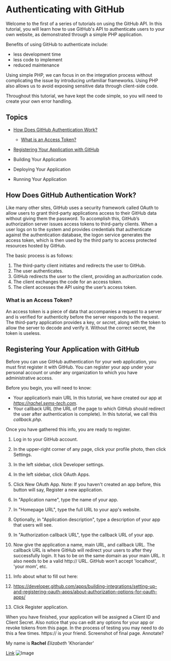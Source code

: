 # Authenticating with GitHub

Welcome to the first of a series of tutorials on using the GitHub API. In this tutorial, you will learn how to use GitHub's API to authenticate users to your own website, as demonstrated through a simple PHP application. 

Benefits of using GitHub to authenticate include:

- less development time
-	less code to implement
- reduced maintenance

Using simple PHP, we can focus in on the integration process without complicating the issue by introducing unfamiliar frameworks. Using PHP also allows us to avoid exposing sensitive data through client-side code. 

Throughout this tutorial, we have kept the code simple, so you will need to create your own error handling.

## Topics

- [How Does GitHub Authentication Work?](#how-does-github-authentication-work)
  - [What is an Access Token?](#what-is-an-access-token)
- [Registering Your Application with GitHub](#registering-your-application-with-github)

- Building Your Application
- Deploying Your Application
- Running Your Application

## How Does GitHub Authentication Work?

Like many other sites, GitHub uses a security framework called OAuth to allow users to grant third-party applications access to their GitHub data without giving them the password. To accomplish this, GitHub’s authorization server issues access tokens to third-party clients. When a user logs on to the system and provides credentials that authenticate against the authentication database, the logon service generates the access token, which is then used by the third party to access protected resources hosted by GitHub.

The basic process is as follows:

1. The third-party client initiates and redirects the user to GitHub.
2. The user authenticates.
3. GitHub redirects the user to the client, providing an authorization code.
4. The client exchanges the code for an access token.
5. The client accesses the API using the user’s access token.

### What is an Access Token?

An access token is a piece of data that accompanies a request to a server and is verified for authenticity before the server responds to the request. The third-party application provides a key, or _secret_, along with the token to allow the server to decode and verify it. Without the correct secret, the token is useless.

## Registering Your Application with GitHub

Before you can use GitHub authentication for your web application, you must first register it with GitHub. You can register your app under your personal account or under any organization to which you have administrative access.

Before you begin, you will need to know:

-	Your application’s main URL
  In this tutorial, we have created our app at _https://rachel.sems-tech.com_.
-	Your callback URL (the URL of the page to which GitHub should redirect the user after authentication is complete).
  In this tutorial, we call this _callback.php_.

Once you have gathered this info, you are ready to register.

1.	Log in to your GitHub account.
2.	In the upper-right corner of any page, click your profile photo, then click Settings.
 
3.	In the left sidebar, click Developer settings.

4.	In the left sidebar, click OAuth Apps.
5.	Click New OAuth App.
Note: If you haven't created an app before, this button will say, Register a new application.
6.	In "Application name", type the name of your app.
7.	In "Homepage URL", type the full URL to your app's website.
8.	Optionally, in "Application description", type a description of your app that users will see.
9.	In "Authorization callback URL", type the callback URL of your app.
10.	Now give the application a name, main URL, and callback URL. The callback URL is where GitHub will redirect your users to after they successfully login. It has to be on the same domain as your main URL. It also needs to be a valid http:// URL. GitHub won't accept 'localhost', 'your mom', etc.
11.	Info about what to fill out here:
12.	https://developer.github.com/apps/building-integrations/setting-up-and-registering-oauth-apps/about-authorization-options-for-oauth-apps/
13.	Click Register application.

When you have finished, your application will be assigned a Client ID and Client Secret. Also notice that you can edit any options for your app or revoke tokens from this page. In the process of testing you may need to do this a few times. https:// is your friend.
Screenshot of final page. Annotate?





My name is **Rachel** _Elizabeth_ 'Khoriander'

[Link](http://www.sems-tech.com)
![Image](https://i.pinimg.com/736x/87/a9/28/87a9284797daf471596daeabd6669a31--tintin-et-milou-bd-tintin.jpg)
